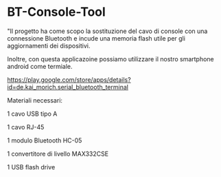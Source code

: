 # BT-Console-Tool
"Il progetto ha come scopo la sostituzione del cavo di console con una connessione Bluetooth e incude una memoria flash utile per gli aggiornamenti dei dispositivi.

Inoltre, con questa applicazoine possiamo utilizzare il nostro smartphone android come termiale.

https://play.google.com/store/apps/details?id=de.kai_morich.serial_bluetooth_terminal


Materiali necessari:

1 cavo USB tipo A

1 cavo RJ-45

1 modulo Bluetooth HC-05

1 convertitore di livello MAX332CSE

1 USB flash drive 

